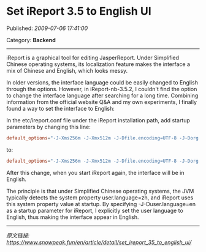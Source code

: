 # Set iReport 3.5 to English UI

Published: *2009-07-06 17:41:00*

Category: __Backend__

---------

iReport is a graphical tool for editing JasperReport. Under Simplified Chinese operating systems, its localization feature makes the interface a mix of Chinese and English, which looks messy.

In older versions, the interface language could be easily changed to English through the options. However, in iReport-nb-3.5.2, I couldn't find the option to change the interface language after searching for a long time. Combining information from the official website Q&A and my own experiments, I finally found a way to set the interface to English:

In the etc/ireport.conf file under the iReport installation path, add startup parameters by changing this line:

```conf
default_options="-J-Xms256m -J-Xmx512m -J-Dfile.encoding=UTF-8 -J-Dorg.netbeans.ProxyClassLoader.level=1000"
```

to:

```conf
default_options="-J-Xms256m -J-Xmx512m -J-Dfile.encoding=UTF-8 -J-Dorg.netbeans.ProxyClassLoader.level=1000 -J-Duser.language=en"
```

After this change, when you start iReport again, the interface will be in English.

The principle is that under Simplified Chinese operating systems, the JVM typically detects the system property user.language=zh, and iReport uses this system property value at startup. By specifying -J-Duser.language=en as a startup parameter for iReport, I explicitly set the user language to English, thus making the interface appear in English.

---
*原文链接: https://www.snowpeak.fun/en/article/detail/set_ireport_35_to_english_ui/*